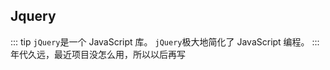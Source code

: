 ## Jquery
::: tip
  `jQuery`是一个 JavaScript 库。
  `jQuery`极大地简化了 JavaScript 编程。
:::
年代久远，最近项目没怎么用，所以以后再写